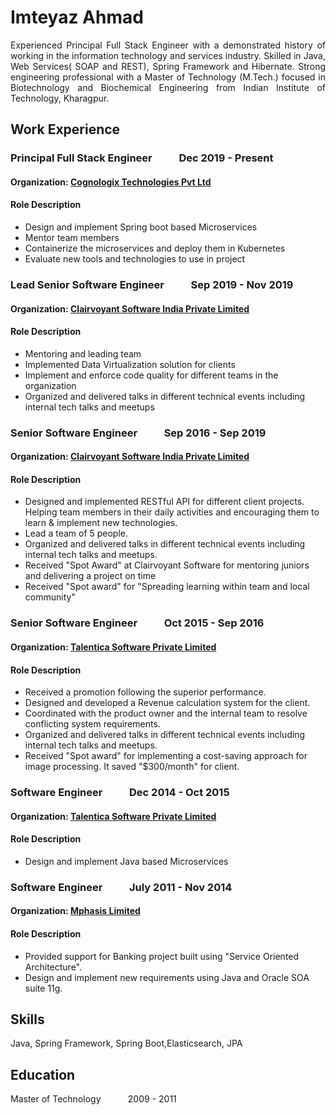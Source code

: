 # Imteyaz Ahmad
<div style="text-align: justify; margin-top: 10px;margin-bottom: 10px">
Experienced Principal Full Stack Engineer with a demonstrated history of working in the information technology and services industry. Skilled in Java, Web Services( SOAP and REST), Spring Framework and Hibernate. Strong engineering professional with a Master of Technology (M.Tech.) focused in Biotechnology and Biochemical Engineering from Indian Institute of Technology, Kharagpur.</div>

## Work Experience
### Principal Full Stack Engineer         &nbsp; &nbsp;&nbsp;   &nbsp; &nbsp;&nbsp;                Dec 2019 - Present

#### Organization: [Cognologix Technologies Pvt Ltd](https://cognologix.com/)
#### Role Description
* Design and implement Spring boot based Microservices
* Mentor team members
* Containerize the microservices and deploy them in Kubernetes
* Evaluate new tools and technologies to use in project

### Lead Senior Software Engineer &nbsp; &nbsp;&nbsp;   &nbsp; &nbsp;&nbsp;               Sep 2019 - Nov 2019

#### Organization: [Clairvoyant Software India Private Limited](http://clairvoyantsoft.com/)
#### Role Description
* Mentoring and leading team
* Implemented Data Virtualization solution for clients
* Implement and enforce code quality for different teams in the organization
* Organized and delivered talks in different technical events including internal tech talks and meetups

### Senior Software Engineer &nbsp; &nbsp;&nbsp;   &nbsp; &nbsp;&nbsp;               Sep 2016 - Sep 2019

#### Organization: [Clairvoyant Software India Private Limited](http://clairvoyantsoft.com/)
#### Role Description
*  Designed and implemented RESTful API for different client projects.
Helping team members in their daily activities and encouraging them to learn & implement new technologies.
* Lead a team of 5 people.
* Organized and delivered talks in different technical events including internal tech talks and meetups.
* Received "Spot Award" at Clairvoyant Software for mentoring juniors and delivering a project on time
* Received "Spot award" for "Spreading learning within team and local community"

### Senior Software Engineer &nbsp; &nbsp;&nbsp;   &nbsp; &nbsp;&nbsp;               Oct 2015 - Sep 2016

#### Organization: [Talentica Software Private Limited](http://www.talentica.com/)  
#### Role Description
* Received a promotion following the superior performance.
* Designed and developed a Revenue calculation system for the client.
* Coordinated with the product owner and the internal team to resolve conflicting system requirements.
* Organized and delivered talks in different technical events including internal tech talks and meetups.
* Received "Spot award" for implementing a cost-saving approach for image
processing. It saved "$300/month" for client.

### Software Engineer &nbsp; &nbsp;&nbsp;   &nbsp; &nbsp;&nbsp;               Dec 2014 - Oct 2015

#### Organization: [Talentica Software Private Limited](http://www.talentica.com/)  
#### Role Description
* Design and implement Java based Microservices

### Software Engineer &nbsp; &nbsp;&nbsp;   &nbsp; &nbsp;&nbsp;               July 2011 - Nov 2014

#### Organization: [Mphasis Limited](https://www.mphasis.com/)  
#### Role Description
* Provided support for Banking project built using "Service Oriented Architecture".
*  Design and implement new requirements using Java and Oracle SOA suite 11g.


## Skills
Java, Spring Framework, Spring Boot,Elasticsearch, JPA

## Education
Master of Technology  &nbsp; &nbsp;&nbsp;   &nbsp; &nbsp;&nbsp;   2009 - 2011